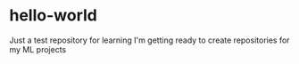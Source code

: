# hello-world
Just a test repository for learning
I'm getting ready to create repositories for my ML projects

